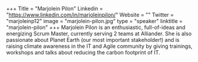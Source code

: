 +++
Title = "Marjolein Pilon"
Linkedin = "https://www.linkedin.com/in/marjoleinpilon/"
Website = ""
Twitter = "marjoleinp12"
image = "marjolein-pilon.jpg"
type = "speaker"
linktitle = "marjolein-pilon"
+++
Marjolein Pilon is an enthusiastic, full-of-ideas and energizing Scrum Master, currently serving 2 teams at Alliander. She is also passionate about Planet Earth (our most important stakeholder!) and is raising climate awareness in the IT and Agile community by giving trainings, workshops and talks about reducing the carbon footprint of IT.